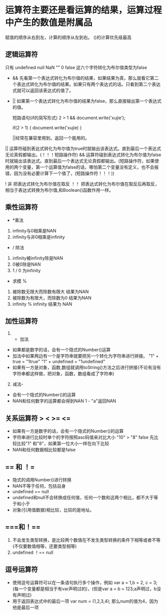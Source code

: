 # 运算符主要还是看运算的结果，运算过程中产生的数值是附属品

赋值的顺序从右到左，计算的顺序从左到右。  ()的计算优先级最高

## 逻辑运算符

只有 undefined null NaN "" 0 false 这六个字符转化为布尔值类型为false

* && 先看第一个表达式转化为布尔值的结果，如果结果为真，那么就看它第二个表达式转化为布尔值的结果。如果只有两个表达式的话。只看到第二个表达式就可以返回该表达式的值了。
* || 如果第一个表达式转化为布尔值的结果为false，那么直接输出第一个表达式的值。

  短路语句(if的简写形式)
  2 > 1 && document.write('xujie');

  if(2 > 1) {
    document.write('xujie)
  }

  ||经常在兼容里用到。返回一个能用的。

|| 运算符碰到表达式转化为布尔值为true时就输出该表达式。直到最后一个表达式无论真假都输出。(！！！短路操作符)
&& 运算符碰到表达式转化为布尔值为false时就输出该表达式。直到最后一个表达式无论真假都输出。(短路操作符，如果使用的两个变量，第一个运算值为false的话，哪怕第二个变量没有定义，也不会报错，因为没有必要计算下一个值了，(短路操作符！！！))

! 非
    把表达式转化为布尔值在取反
    ！！ 把表达式转化为布尔值在取反后再取反，相当于表达式转换为布尔值,和Boolean()函数作用一样。

## 乘性运算符

* *乘法

1. infinity与0相乘是NAN
2. infinity与非0相乘是infinity

*  / 除法

1. infinity被infinity除是NAN
2. 0被0除是NAN
3. 1 / 0 为infinity

* 求模 %

1. 被除数无限大而除数有限大 结果为NAN
2. 被除数为有限大，而除数为0  结果为NAN
3. infinity % infinity 结果为 NAN

## 加性运算符

1. + 加法

* 如果都是数字的话，会有一个隐式的Number()运算
* 加法中如果两边有一个是字符串就要把另一个转化为字符串进行拼接。 "1" + true = "1true"  "1" + undefined = "1undefined"
* 如果有一方是对象，函数,数组就调用toString()方法之后进行拼接(不论有没有字符串都这样做，把对象，函数，数组看成了字符串)

2. 减法-

* 会有一个隐式的Number()的运算
* NAN和任何数字的运算都会得到NAN 1 - "a"返回NAN

## 关系运算符 > < >= <=

* 如果有一方是数字的话，会有一个隐式的Number()的运算
* 字符串进行比较时单个的字符按照asc码值来对比大小 "10" > "8"  false  先比较比较"1" 和"8"，如果第一位大小一样在向下比较
* NAN和任何数据相比较都是false

## == 和 ！=

* 隐式的调用Number()进行转换
* NAN不等于任何，包括自身
* undefined == null
* undefined和null不会转换成任何值，任何一个数和这两个相比，都不大于等于和小于
* 对象(引用值数据)相比较，比较的是地址。

## ===和！==

1. 不会发生类型转换，是比较两个数值在不发生类型转换的条件下相等或者不等(不仅要数值相等，还要类型相等)
2. undefined ！== null

## 逗号运算符

* 使用逗号运算符可以在一条语句执行多个操作，例如 var a = 1,b = 2, c = 3;(每一个变量都是相当于有var声明过的)，(但是var a = b = 123;a声明过，b没有声明过)
* 用于返回表达式中的最后一项 var num = (1,2,3,4); 那么num的值为4，因为他是最后一项